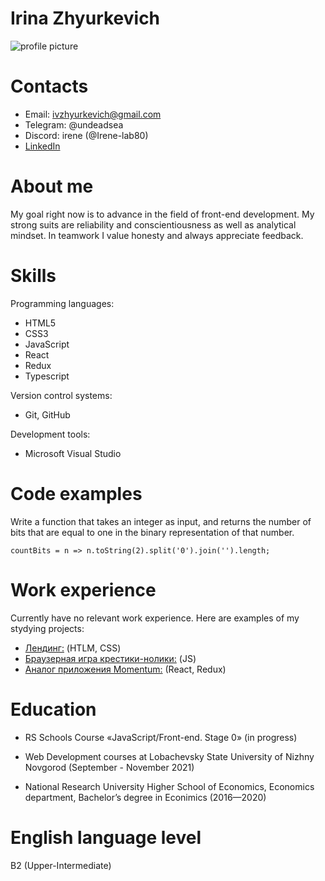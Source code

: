 Irina Zhyurkevich
===================

![profile picture](https://www.tiltingtowardwindmills.com/wp-content/uploads/2018/11/Sure-Seems-Like-Monday-256x256.jpg)


**Contacts**
===================
* Email: ivzhyurkevich@gmail.com
* Telegram: @undeadsea
* Discord: irene (@Irene-lab80)
* [LinkedIn](https://www.linkedin.com/in/%D0%B8%D1%80%D0%B8%D0%BD%D0%B0-%D0%B6%D1%8E%D1%80%D0%BA%D0%B5%D0%B2%D0%B8%D1%87-3651181b4/)


**About me**
===================
My goal right now is to advance in the field of front-end development. My strong suits are reliability and conscientiousness as well as analytical mindset. In teamwork I value honesty and always appreciate feedback.


**Skills**
===================
Programming languages:
* HTML5
* CSS3
* JavaScript
* React
* Redux
* Typescript

Version control systems:
* Git, GitHub

Development tools:
* Microsoft Visual Studio


**Code examples**
===================
Write a function that takes an integer as input, and returns the number of bits that are equal to one in the binary representation of that number.
```
countBits = n => n.toString(2).split('0').join('').length;

```

**Work experience**
===================
Currently have no relevant work experience.
Here are examples of my stydying projects:
* [Лендинг:](https://irene-lab80.github.io/travel/) (HTLM, CSS)
* [Браузерная игра крестики-нолики:](https://irene-lab80.github.io/tic-tac-toe/) (JS)
* [Аналог приложения Momentum:](https://momentum-psi.vercel.app/) (React, Redux)


**Education**
===================
* RS Schools Course «JavaScript/Front-end. Stage 0» (in progress)

* Web Development courses at Lobachevsky State University of Nizhny Novgorod (September - November 2021)

* National Research University Higher School of Economics, Economics department, Bachelor’s degree in Econimics (2016—2020)


**English language level**
===================

B2 (Upper-Intermediate)     
